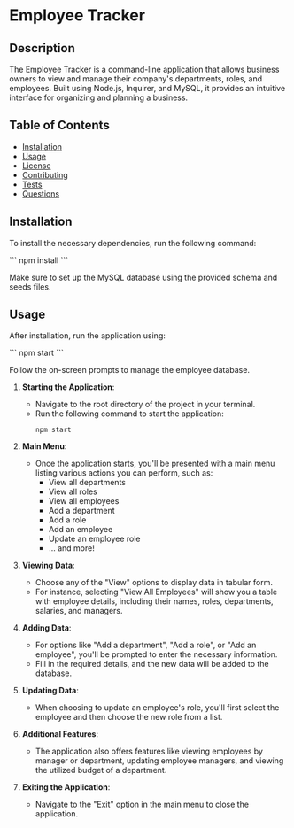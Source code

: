 
# Employee Tracker

## Description

The Employee Tracker is a command-line application that allows business owners to view and manage their company's departments, roles, and employees. Built using Node.js, Inquirer, and MySQL, it provides an intuitive interface for organizing and planning a business.

## Table of Contents

- [Installation](#installation)
- [Usage](#usage)
- [License](#license)
- [Contributing](#contributing)
- [Tests](#tests)
- [Questions](#questions)

## Installation

To install the necessary dependencies, run the following command:

\```
npm install
\```

Make sure to set up the MySQL database using the provided schema and seeds files.

## Usage

After installation, run the application using:

\```
npm start
\```

Follow the on-screen prompts to manage the employee database.

1. **Starting the Application**: 
   - Navigate to the root directory of the project in your terminal.
   - Run the following command to start the application:
     ```
     npm start
     ```

2. **Main Menu**: 
   - Once the application starts, you'll be presented with a main menu listing various actions you can perform, such as:
     - View all departments
     - View all roles
     - View all employees
     - Add a department
     - Add a role
     - Add an employee
     - Update an employee role
     - ... and more!

3. **Viewing Data**: 
   - Choose any of the "View" options to display data in tabular form.
   - For instance, selecting "View All Employees" will show you a table with employee details, including their names, roles, departments, salaries, and managers.

4. **Adding Data**: 
   - For options like "Add a department", "Add a role", or "Add an employee", you'll be prompted to enter the necessary information. 
   - Fill in the required details, and the new data will be added to the database.

5. **Updating Data**:
   - When choosing to update an employee's role, you'll first select the employee and then choose the new role from a list.

6. **Additional Features**:
   - The application also offers features like viewing employees by manager or department, updating employee managers, and viewing the utilized budget of a department.

7. **Exiting the Application**:
   - Navigate to the "Exit" option in the main menu to close the application.